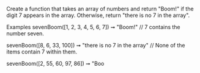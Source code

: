 Create a function that takes an array of numbers and return "Boom!" if the digit 7 appears in the array. Otherwise, return "there is no 7 in the array".

Examples
sevenBoom([1, 2, 3, 4, 5, 6, 7]) ➞ "Boom!"
// 7 contains the number seven.

sevenBoom([8, 6, 33, 100]) ➞ "there is no 7 in the array"
// None of the items contain 7 within them.

sevenBoom([2, 55, 60, 97, 86]) ➞ "Boo
